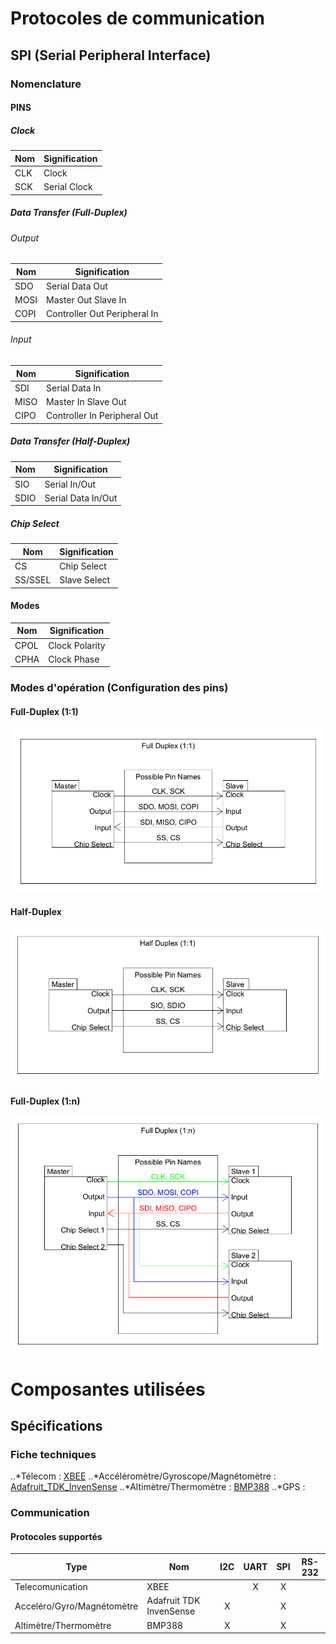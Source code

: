# Protocoles de communication
## SPI (Serial Peripheral Interface)
### Nomenclature
#### PINS
##### Clock
| Nom   | Signification |
| ----- | ------------- |
| CLK   | Clock         |
| SCK   | Serial Clock  |

##### Data Transfer (Full-Duplex)
###### Output
| Nom   | Signification                |
| ----- | ---------------------------- |
| SDO   | Serial Data Out              |
| MOSI  | Master Out Slave In          |
| COPI  | Controller Out Peripheral In |

###### Input
| Nom   | Signification                |
| ----- | ---------------------------- |
| SDI   | Serial Data In               |
| MISO  | Master In Slave Out          |
| CIPO  | Controller In Peripheral Out |

##### Data Transfer (Half-Duplex)
| Nom   | Signification      |
| ----- | ------------------ |
| SIO   | Serial In/Out      |
| SDIO  | Serial Data In/Out |

##### Chip Select
| Nom     | Signification |
| -----   | ------------- |
| CS      | Chip Select   |
| SS/SSEL | Slave Select  |

#### Modes
| Nom   | Signification  |
| ----- | -------------- |
| CPOL  | Clock Polarity |
| CPHA  | Clock Phase    |

### Modes d'opération (Configuration des pins)
#### Full-Duplex (1:1)
![alt text](Images/SPI_FullDuplex.PNG "Full-Duplex PIN Configuration")
#### Half-Duplex
![alt text](Images/SPI_HalfDuplex.PNG "Half-Duplex PIN Configuration")
#### Full-Duplex (1:n)
![alt text](Images/SPI_FullDuplex_Mult.PNG "Full-Duplex PIN Configuration, for multiple slaves")

# Composantes utilisées
## Spécifications
### Fiche techniques
..*Télecom : [XBEE](https://www.digi.com/resources/documentation/digidocs/pdfs/90002173.pdf)
..*Accéléromètre/Gyroscope/Magnétomètre : [Adafruit_TDK_InvenSense](https://learn.adafruit.com/adafruit-tdk-invensense-icm-20948-9-dof-imu/overview)
..*Altimètre/Thermomètre : [BMP388](https://www.bosch-sensortec.com/media/boschsensortec/downloads/datasheets/bst-bmp388-ds001.pdf)
..*GPS : 
### Communication
#### Protocoles supportés
| Type                       | Nom                     | I2C   | UART   | SPI   | RS-232   |
| -------------------------- | --------                | :---: | :----: | :---: | :------: |
| Telecomunication           | XBEE                    |       | X      | X     |          |
| Acceléro/Gyro/Magnétomètre | Adafruit TDK InvenSense | X     |        | X     |          |
| Altimètre/Thermomètre      | BMP388                  | X     |        | X     |          |
